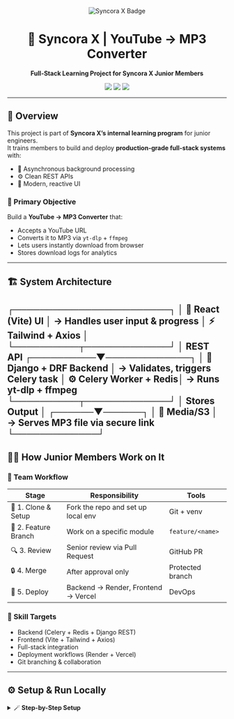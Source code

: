 <div align="center">
  <img src="https://img.shields.io/badge/Syncora%20X-Innovation%20In%20Code-4B9CD3?style=for-the-badge&logo=github" alt="Syncora X Badge" />
  <h1>🧠 Syncora X | YouTube → MP3 Converter</h1>
  <p><strong>Full-Stack Learning Project for Syncora X Junior Members</strong></p>
  <p>
    <img src="https://img.shields.io/badge/React-Vite%20%2B%20Tailwind-blue?style=flat-square&logo=react" />
    <img src="https://img.shields.io/badge/Django-REST%20%2B%20Celery%20%2B%20Redis-green?style=flat-square&logo=django" />
    <img src="https://img.shields.io/badge/Deployment-Render%20%2F%20Vercel-black?style=flat-square&logo=vercel" />
  </p>
</div>

---

## 📘 Overview

This project is part of **Syncora X’s internal learning program** for junior engineers.  
It trains members to build and deploy **production-grade full-stack systems** with:

- 🧩 Asynchronous background processing  
- ⚙️ Clean REST APIs  
- 💅 Modern, reactive UI  

### 🎯 Primary Objective
Build a **YouTube → MP3 Converter** that:
- Accepts a YouTube URL  
- Converts it to MP3 via `yt-dlp` + `ffmpeg`  
- Lets users instantly download from browser  
- Stores download logs for analytics  

---

## 🏗️ System Architecture

┌────────────────────────┐
│ 🎨 React (Vite) UI │ → Handles user input & progress
│ ⚡ Tailwind + Axios │
└──────────┬─────────────┘
│ REST API
┌──────────▼─────────────┐
│ 🧠 Django + DRF Backend │ → Validates, triggers Celery task
│ ⚙️ Celery Worker + Redis│ → Runs yt-dlp + ffmpeg
└──────────┬─────────────┘
│
Stores Output
│
┌──────▼──────┐
│ 💾 Media/S3 │ → Serves MP3 file via secure link
└─────────────┘
---

## 👩‍💻 How Junior Members Work on It

### 🧭 Team Workflow
| Stage | Responsibility | Tools |
|-------|----------------|-------|
| 🧩 1. Clone & Setup | Fork the repo and set up local env | Git + venv |
| 🌿 2. Feature Branch | Work on a specific module | `feature/<name>` |
| 🔍 3. Review | Senior review via Pull Request | GitHub PR |
| 🔒 4. Merge | After approval only | Protected branch |
| 🚀 5. Deploy | Backend → Render, Frontend → Vercel | DevOps |

### 🧠 Skill Targets
- Backend (Celery + Redis + Django REST)  
- Frontend (Vite + Tailwind + Axios)  
- Full-stack integration  
- Deployment workflows (Render + Vercel)  
- Git branching & collaboration  

---

## ⚙️ Setup & Run Locally

<details>
<summary>🪄 <b>Step-by-Step Setup</b></summary>

### 1️⃣ Clone & Install
```bash
git clone https://github.com/Syncora-X/youtube-mp3-converter.git
cd youtube-mp3-converter/backend
python -m venv venv
# Activate venv
# Windows:
.\venv\Scripts\activate
# macOS/Linux:
source venv/bin/activate
pip install -r requirements.txt
2️⃣ Environment Variables

Create .env inside /backend:

SECRET_KEY=syncora-x-secret
DEBUG=True
DATABASE_URL=sqlite:///db.sqlite3
REDIS_URL=redis://127.0.0.1:6379/0
ALLOWED_HOSTS=localhost,127.0.0.1

3️⃣ Run Redis
docker run -d -p 6379:6379 redis

4️⃣ Start Celery & Django
celery -A youtube_mp3_backend.celery worker --loglevel=info --pool=solo
python manage.py runserver

5️⃣ Run Frontend
cd ../frontend
npm install
VITE_API_URL=http://127.0.0.1:8000/api npm run dev

</details>

🚀 Deployment Guide
<details> <summary>🖥️ <b>Backend → Render</b></summary>

Connect GitHub repo → New Web Service

Build Command:

pip install -r requirements.txt


Start Command:

gunicorn youtube_mp3_backend.wsgi:application


Add Environment Variables:

SECRET_KEY, REDIS_URL, DATABASE_URL, ALLOWED_HOSTS


Create Background Worker:

celery -A youtube_mp3_backend.celery worker --loglevel=info

</details> <details> <summary>🌐 <b>Frontend → Vercel</b></summary>

Select /frontend directory

Build Command: npm run build

Output Directory: dist

Add:

VITE_API_URL=https://your-backend.onrender.com/api

</details>
⚡ Environment Variables Reference
| Variable        | Description       | Example                         |
| --------------- | ----------------- | ------------------------------- |
| `SECRET_KEY`    | Django secret key | `syncora-x-secret`              |
| `DEBUG`         | Dev mode          | `True`                          |
| `DATABASE_URL`  | DB connection     | `sqlite:///db.sqlite3`          |
| `REDIS_URL`     | Celery broker     | `redis://localhost:6379/0`      |
| `ALLOWED_HOSTS` | Domains           | `localhost,127.0.0.1`           |
| `VITE_API_URL`  | API endpoint      | `https://api.syncora-x.com/api` |


💾 File Download Mechanism

🎵 After Celery finishes, MP3 is saved in media/downloads/
📁 API endpoint /api/download/<id>/file/ sends file with Content-Disposition: attachment
➡️ Browser triggers Chrome-style download popup

🧩 Future Development Roadmap

| Phase      | Focus     | Features                                  |
| ---------- | --------- | ----------------------------------------- |
| 🧱 Phase 2 | UI & UX   | Progress bar, download history, dark mode |
| ⚙️ Phase 3 | Backend   | JWT auth, S3 storage, WebSockets          |
| 📊 Phase 4 | Analytics | Charts, stats, dashboard for metrics      |


🧠 Learning Outcomes
| Area     | Skill Developed                           |
| -------- | ----------------------------------------- |
| Backend  | Django REST API + Celery async processing |
| Frontend | React (Vite + Tailwind), API integration  |
| DevOps   | Render/Vercel CI deployment               |
| Team     | GitHub workflow & code review             |
| Product  | Full-stack architecture understanding     |

🛡️ Legal & Ethical Note

⚠️ This project is for educational purposes only under the Syncora X internal training program.
Members must respect YouTube Terms of Service and copyright laws.
Do not distribute or use this tool for unauthorized downloads.

🤝 Contributing (Syncora X Members)

Fork this repository

Create a new branch: feature/<yourname>

Commit descriptive messages

Open a Pull Request for mentor review

Merge after approval

🧭 Roadmap Summary
| Quarter | Milestone                        |
| ------- | -------------------------------- |
| Q4 2025 | 🎨 UI Upgrade + Download History |
| Q1 2026 | 🔐 Auth + S3 Integration         |
| Q2 2026 | 📊 Dashboard + Analytics         |
| Q3 2026 | 📱 Mobile-First PWA Version      |

🪄 Maintainers

Syncora X Engineering Team

👨‍💻 Lead Mentor: Ashan Mir

👩‍💻 Junior Developers: Batch 2025 – Full Stack Interns

📧 Contact: support@syncora-x.com

🌐 Website: https://syncora-x.com

📜 License

© 2025 Syncora X. All Rights Reserved.
Licensed under the Syncora X Open Training License — for educational and internal demonstration only.


